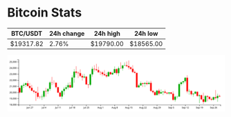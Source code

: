 # Bitcoin Stats

BTC/USDT|24h change|24h high|24h low|
|---|---|---|---|
|$19317.82|2.76%|$19790.00|$18565.00|

<img src="./chart.svg">
